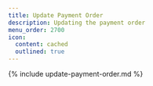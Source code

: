```yaml
---
title: Update Payment Order
description: Updating the payment order
menu_order: 2700
icon:
  content: cached
  outlined: true
---
```


{% include update-payment-order.md %}

